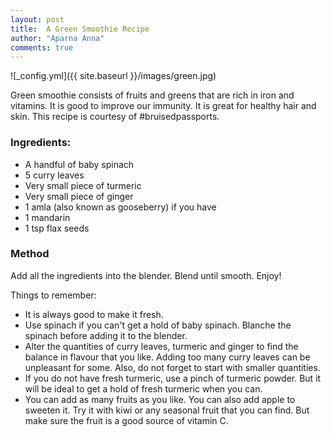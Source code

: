 ```yaml
---
layout: post
title:  A Green Smoothie Recipe
author: "Aparna Anna"
comments: true
---
```


![_config.yml]({{ site.baseurl }}/images/green.jpg)

Green smoothie consists of fruits and greens that are rich in iron and vitamins. It is good to improve our immunity. It is great for healthy hair and skin. This recipe is courtesy of #bruisedpassports.

### Ingredients:

* A handful of baby spinach
* 5 curry leaves
* Very small piece of turmeric
* Very small piece of ginger
* 1 amla (also known as gooseberry) if you have 
* 1 mandarin
* 1 tsp flax seeds

### Method
Add all the ingredients into the blender. Blend until smooth. Enjoy!

Things to remember:
* It is always good to make it fresh.
* Use spinach if you can't get a hold of baby spinach. Blanche the spinach before adding it to the blender. 
* Alter the quantities of curry leaves, turmeric and ginger to find the balance in flavour that you like. Adding too many curry leaves can be unpleasant for some. Also, do not forget to start with smaller quantities. 
* If you do not have fresh turmeric, use a pinch of turmeric powder. But it will be ideal to get a hold of fresh turmeric when you can. 
* You can add as many fruits as you like. You can also add apple to sweeten it. Try it with kiwi or any seasonal fruit that you can find. But make sure the fruit is a good source of vitamin C. 
